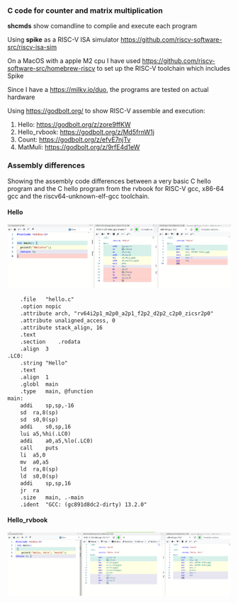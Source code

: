 ### C code for counter and matrix multiplication
**shcmds** show comandline to complie and execute each program

Using **spike** as a RISC-V ISA simulator  https://github.com/riscv-software-src/riscv-isa-sim

On a MacOS with a apple M2 cpu I have used  https://github.com/riscv-software-src/homebrew-riscv to set up the RISC-V toolchain which includes Spike

Since I have a https://milkv.io/duo, the programs are tested on actual hardware  

Using https://godbolt.org/ to show RISC-V assemble and execution:
1. Hello: https://godbolt.org/z/zore9ffKW
2. Hello_rvbook: https://godbolt.org/z/Md5frnW1j
3. Count: https://godbolt.org/z/efvE7njTv
4. MatMuli: https://godbolt.org/z/9rfE4d1eW

### Assembly differences

Showing the assembly code differences between a very basic C hello program and the C hello program from the rvbook for RISC-V gcc, x86-64 gcc and the riscv64-unknown-elf-gcc toolchain.

#### Hello
![image](../images/count.png)

``` assembly
	.file	"hello.c"
	.option nopic
	.attribute arch, "rv64i2p1_m2p0_a2p1_f2p2_d2p2_c2p0_zicsr2p0"
	.attribute unaligned_access, 0
	.attribute stack_align, 16
	.text
	.section	.rodata
	.align	3
.LC0:
	.string	"Hello"
	.text
	.align	1
	.globl	main
	.type	main, @function
main:
	addi	sp,sp,-16
	sd	ra,8(sp)
	sd	s0,0(sp)
	addi	s0,sp,16
	lui	a5,%hi(.LC0)
	addi	a0,a5,%lo(.LC0)
	call	puts
	li	a5,0
	mv	a0,a5
	ld	ra,8(sp)
	ld	s0,0(sp)
	addi	sp,sp,16
	jr	ra
	.size	main, .-main
	.ident	"GCC: (gc891d8dc2-dirty) 13.2.0"
```

#### Hello_rvbook
![image](../images/count_rvbook.png)
